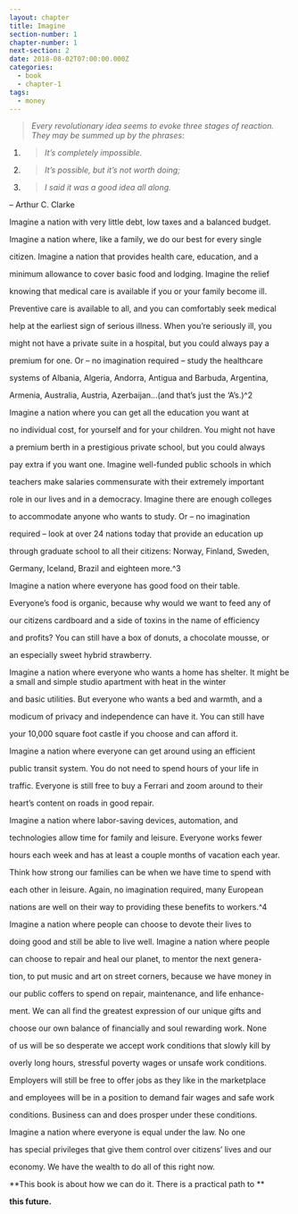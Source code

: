 ```yaml
---
layout: chapter
title: Imagine
section-number: 1
chapter-number: 1
next-section: 2
date: 2018-08-02T07:00:00.000Z
categories:
  - book
  - chapter-1
tags:
  - money
---
```

> _Every revolutionary idea seems to evoke three stages of reaction. They may
> be summed up by the phrases:_

1. > _It’s completely impossible._
2. > _It’s possible, but it’s not worth doing;_
3. > _I said it was a good idea all along._

– Arthur C. Clarke

Imagine a nation with very little debt, low taxes and a balanced budget.

Imagine a nation where, like a family, we do our best for every single

citizen. Imagine a nation that provides health care, education, and a

minimum allowance to cover basic food and lodging. Imagine the relief

knowing that medical care is available if you or your family become ill.

Preventive care is available to all, and you can comfortably seek medical

help at the earliest sign of serious illness. When you’re seriously ill, you

might not have a private suite in a hospital, but you could always pay a

premium for one. Or – no imagination required – study the healthcare

systems of Albania, Algeria, Andorra, Antigua and Barbuda, Argentina,

Armenia, Australia, Austria, Azerbaijan...(and that’s just the ‘A’s.)^2

Imagine a nation where you can get all the education you want at

no individual cost, for yourself and for your children. You might not have

a premium berth in a prestigious private school, but you could always

pay extra if you want one. Imagine well-funded public schools in which

teachers make salaries commensurate with their extremely important

role in our lives and in a democracy. Imagine there are enough colleges

to accommodate anyone who wants to study. Or – no imagination

required – look at over 24 nations today that provide an education up

through graduate school to all their citizens: Norway, Finland, Sweden,

Germany, Iceland, Brazil and eighteen more.^3

Imagine a nation where everyone has good food on their table.

Everyone’s food is organic, because why would we want to feed any of

our citizens cardboard and a side of toxins in the name of efficiency

and profits? You can still have a box of donuts, a chocolate mousse, or

an especially sweet hybrid strawberry.

Imagine a nation where everyone who wants a home has shelter. It might be a small and simple studio apartment with heat in the winter

and basic utilities. But everyone who wants a bed and warmth, and a

modicum of privacy and independence can have it. You can still have

your 10,000 square foot castle if you choose and can afford it.

Imagine a nation where everyone can get around using an efficient

public transit system. You do not need to spend hours of your life in

traffic. Everyone is still free to buy a Ferrari and zoom around to their

heart’s content on roads in good repair.

Imagine a nation where labor-saving devices, automation, and

technologies allow time for family and leisure. Everyone works fewer

hours each week and has at least a couple months of vacation each year.

Think how strong our families can be when we have time to spend with

each other in leisure. Again, no imagination required, many European

nations are well on their way to providing these benefits to workers.^4

Imagine a nation where people can choose to devote their lives to

doing good and still be able to live well. Imagine a nation where people

can choose to repair and heal our planet, to mentor the next genera-

tion, to put music and art on street corners, because we have money in

our public coffers to spend on repair, maintenance, and life enhance-

ment. We can all find the greatest expression of our unique gifts and

choose our own balance of financially and soul rewarding work. None

of us will be so desperate we accept work conditions that slowly kill by

overly long hours, stressful poverty wages or unsafe work conditions.

Employers will still be free to offer jobs as they like in the marketplace

and employees will be in a position to demand fair wages and safe work

conditions. Business can and does prosper under these conditions.

Imagine a nation where everyone is equal under the law. No one

has special privileges that give them control over citizens’ lives and our

economy. We have the wealth to do all of this right now.



**This book is about how we can do it. There is a practical path to**

**this future.**
